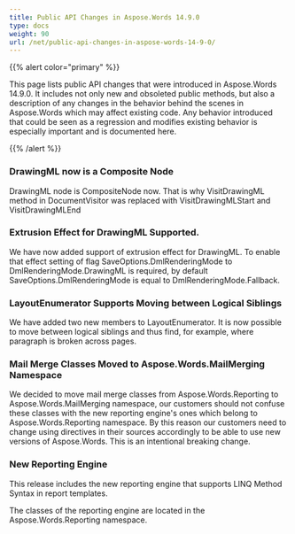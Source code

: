 ```yaml
---
title: Public API Changes in Aspose.Words 14.9.0
type: docs
weight: 90
url: /net/public-api-changes-in-aspose-words-14-9-0/
---
```


{{% alert color="primary" %}} 

This page lists public API changes that were introduced in Aspose.Words 14.9.0. It includes not only new and obsoleted public methods, but also a description of any changes in the behavior behind the scenes in Aspose.Words which may affect existing code. Any behavior introduced that could be seen as a regression and modifies existing behavior is especially important and is documented here.

{{% /alert %}} 
### **DrawingML now is a Composite Node**
DrawingML node is CompositeNode now. That is why VisitDrawingML method in DocumentVisitor was replaced with VisitDrawingMLStart and VisitDrawingMLEnd 
### **Extrusion Effect for DrawingML Supported.**
We have now added support of extrusion effect for DrawingML. To enable that effect setting of flag SaveOptions.DmlRenderingMode to DmlRenderingMode.DrawingML is required, by default SaveOptions.DmlRenderingMode is equal to DmlRenderingMode.Fallback.
### **LayoutEnumerator Supports Moving between Logical Siblings**
We have added two new members to LayoutEnumerator. It is now possible to move between logical siblings and thus find, for example, where paragraph is broken across pages.
### **Mail Merge Classes Moved to Aspose.Words.MailMerging Namespace**
We decided to move mail merge classes from Aspose.Words.Reporting to Aspose.Words.MailMerging namespace, our customers should not confuse these classes with the new reporting engine's ones which belong to Aspose.Words.Reporting namespace. By this reason our customers need to change using directives in their sources accordingly to be able to use new versions of Aspose.Words. This is an intentional breaking change.
### **New Reporting Engine**
This release includes the new reporting engine that supports LINQ Method Syntax in report templates.

The classes of the reporting engine are located in the Aspose.Words.Reporting namespace.
